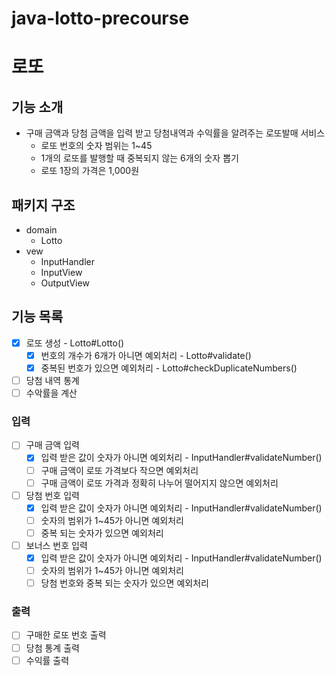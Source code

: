 # java-lotto-precourse

# 로또

## 기능 소개

- 구매 금액과 당첨 금액을 입력 받고 당첨내역과 수익률을 알려주는 로또발매 서비스
    - 로또 번호의 숫자 범위는 1~45
    - 1개의 로또를 발행할 때 중복되지 않는 6개의 숫자 뽑기
    - 로또 1장의 가격은 1,000원

## 패키지 구조

- domain
    - Lotto
- vew
    - InputHandler
    - InputView
    - OutputView

## 기능 목록

- [x] 로또 생성 - Lotto#Lotto()
    - [x] 번호의 개수가 6개가 아니면 예외처리 - Lotto#validate()
    - [x] 중복된 번호가 있으면 예외처리 - Lotto#checkDuplicateNumbers()
- [ ] 당첨 내역 통계
- [ ] 수악률을 계산

### 입력

- [ ] 구매 금액 입력
    - [x] 입력 받은 값이 숫자가 아니면 예외처리 - InputHandler#validateNumber()
    - [ ] 구매 금액이 로또 가격보다 작으면 예외처리
    - [ ] 구매 금액이 로또 가격과 정확히 나누어 떨어지지 않으면 예외처리
- [ ] 당첨 번호 입력
    - [x] 입력 받은 값이 숫자가 아니면 예외처리 - InputHandler#validateNumber()
    - [ ] 숫자의 범위가 1~45가 아니면 예외처리
    - [ ] 중복 되는 숫자가 있으면 예외처리
- [ ] 보너스 번호 입력
    - [x] 입력 받은 값이 숫자가 아니면 예외처리 - InputHandler#validateNumber()
    - [ ] 숫자의 범위가 1~45가 아니면 예외처리
    - [ ] 당첨 번호와 중복 되는 숫자가 있으면 예외처리

### 출력

- [ ] 구매한 로또 번호 출력
- [ ] 당첨 통계 출력
- [ ] 수익률 출력